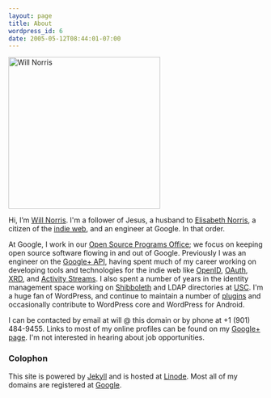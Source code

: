 ```yaml
---
layout: page
title: About
wordpress_id: 6
date: 2005-05-12T08:44:01-07:00
---
```

<div class="h-card vcard" markdown="1">

<img src="/2005/05/03-800.jpg" alt="Will Norris" width="300" height="300" class="u-photo photo alignright" />

Hi, I’m <a href="https://willnorris.com/" class="p-name u-url fn url">Will Norris</a>. I'm a
follower of Jesus, a husband to [Elisabeth Norris][], a citizen of the [indie web][], and an
engineer at Google. In that order.

At Google, I work in our [Open Source Programs Office][]; we focus on keeping open source software
flowing in and out of Google. Previously I was an engineer on the [Google+ API][], having spent much
of my career working on developing tools and technologies for the indie web like [OpenID][],
[OAuth][], [XRD][], and [Activity Streams][]. I also spent a number of years in the identity
management space working on [Shibboleth][] and LDAP directories at [USC][].  I'm a huge fan of
WordPress, and continue to maintain a number of [plugins][] and occasionally contribute to WordPress
core and WordPress for Android.

I can be contacted by email at will @ this domain or by phone at <span class="p-tel tel">+1 (901)
484-9455</span>.  Links to most of my online profiles can be found on my [Google+
page](https://plus.google.com/+willnorris/about).  I'm not interested in hearing about job
opportunities.

</div>

[Elisabeth Norris]: http://notsoserendipitous.com/
[indie web]: http://indiewebcamp.com/
[Open Source Programs Office]: https://developers.google.com/open-source/
[Google+ API]: https://developers.google.com/+/api/
[OpenID]: http://openid.net/
[OAuth]: http://oauth.net/
[XRD]: http://docs.oasis-open.org/xri/xrd/v1.0/xrd-1.0.html
[Activity Streams]: http://activitystrea.ms/
[Shibboleth]: http://shibboleth.net/
[USC]: http://www.usc.edu/
[plugins]: https://profiles.wordpress.org/willnorris


### Colophon ###

This site is powered by [Jekyll][] and is hosted at [Linode][].  Most all of my domains are registered at [Google][].

[Jekyll]: http://jekyllrb.com/
[Linode]: https://www.linode.com/
[Google]: https://www.google.com/domains
